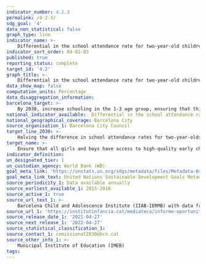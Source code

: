 ```yaml
---
indicator_number: 4.2.3
permalink: /4-2-3/
sdg_goal: '4'
data_non_statistical: false
graph_type: line
indicator_name: >-
    Differential in the school attendance rate for two-year-old children between the districts
indicator_sort_order: 04-02-03
published: true
reporting_status: complete
target_id: '4.2'
graph_title: >-
    Differential in the school attendance rate for two-year-old children between the districts
data_show_map: false
computation_units: Percentage
data_disaggregation_information: 
barcelona_target: >-
    By 2030, increase schooling in the 1-3 age group, ensuring that this increase focuses especially on the children of families with a low socio-economic level
national_indicator_available:  Differential in the school attendance rate for two-year-old children between the districts
national_geographical_coverage: Barcelona City
source_organisation_1: Barcelona City Council
target_line_2030: >-
    Halving the difference in school attendance rates for two-year-olds between the districts with the highest and lowest rates: Less than 25% 
target_name: >-
    Ensure that all girls and boys have access to high-quality early childhood development, care and pre-primary education services, so that they are ready for primary education
indicator_definition:
un_designated_tier: 1
un_custodian_agency: World Bank (WB)
goal_meta_link: 'https://unstats.un.org/sdgs/metadata/files/Metadata-04-02-02.pdf'
goal_meta_link_text: United Nations Sustainable Development Goals Metadata (pdf 894kB)
source_periodicity_1: Data available annually
source_earliest_available_1: 2015-2016
source_active_1: true
source_url_text_1: >-
    Barcelona Child and Adolescence Institute (IIAB-IERMB) with data from the Municipal Institute of Education (IMEB)  
source_url_1: 'https://institutinfancia.cat/mediateca/informe-oportunitats-educatives-de-la-infancia-i-ladolescencia-a-barcelona-2018-2019/'
source_release_date_1: '2021-04-27'
source_next_release_1: '2022-04-27'
source_statistical_classification_1: 
source_contact_1: comissionat2030@bcn.cat
source_other_info_1: >-
    Municipal Institute of Education (IMEB)
tags:
---
```

